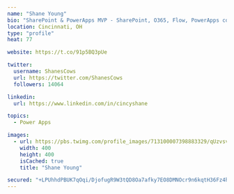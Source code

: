 ```yaml
---
name: "Shane Young"
bio: "SharePoint & PowerApps MVP - SharePoint, O365, Flow, PowerApps consulting? @PowerApps911 | Pure Snark? You found it."
location: Cincinnati, OH
type: "profile"
heat: 77

website: https://t.co/91p5BQ3pUe

twitter:
  username: ShanesCows
  url: https://twitter.com/ShanesCows
  followers: 14064

linkedin:
  url: https://www.linkedin.com/in/cincyshane

topics:
  - Power Apps

images:
  - url: https://pbs.twimg.com/profile_images/713100007398883329/qUzvsvQ3_400x400.jpg
    width: 400
    height: 400
    isCached: true
    title: "Shane Young"

secured: "+LPUhhdPBUK7qOqi/DjofugR9W3tQD8Oa7afky7EO8DMNOcr9n6kqtH36Fz4hYaJDNBN2L44DY8HTVS/IqcodxAVX32GHuQ1lEYfkVDu8g0XJBc0I/LKN09/JP/oCZGTG5coaw87mPS4+FDEIUTFOLW/X5W27h9Cym4vaZh3xWB5CaPGjTie9wRBsBGQv2R0xjgl4z5ZNixfCkopB5XFU5Ejq4ObYLm6SbECqoBHsczGTR4nF9hzVLfyQKqMehenSjf5dyWk6ngdQj8kzcF+65IBH8oKpBivLgmcpcft+1nYVXxCXEv4lLK1IoEE2gALMfUYK+doBD7Vd/zcq55W/9fCPKVgwOiaW8gUdrpEA+j0jz+qoui9Zp4I22GFg8Ue7jKLtGE/7HLr3VLbnrjfMS5h+0rYkJQBmv+AcuHTe5A=;WvaRRiYvL31fh2yUZmg5Fw=="
---
```


